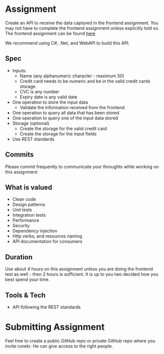 # Assignment
Create an API to receive the data captured in the frontend assignment. You may not have to complete the frontend assignment unless explicitly told so. The frontend assignment can be found [here](https://github.com/TowerNZ/Engineering.Recruitment.Frontend)

We recommend using C#, .Net, and WebAPI to build this API.

## Spec
- Inputs:
    - Name (any alphanumeric character - maximum 50)
    - Credit card needs to be numeric and be in the valid credit cards storage
    - CVC is any number
    - Expiry date is any valid date
- One operation to store the input data
    - Validate the information received from the frontend
- One operation to query all data that has been stored
- One operation to query one of the input data stored
- Storage (optional)
    - Create the storage for the valid credit card
    - Create the storage for the input fields
- Use REST standards

## Commits
Please commit frequently to communicate your throughts while working on this assignment

## What is valued
- Clean code
- Design patterns
- Unit tests
- Integration tests
- Performance
- Security
- Dependency injection
- Http verbs, and resources naming
- API documentation for consumers

## Duration
Use about 4 hours on this assignment unless you are doing the frontend test as well - then 2 hours is sufficient. It is up to you two decided how you best spend your time.

## Tools & Tech
- API following the REST standards

# Submitting Assignment
Feel free to create a public GitHub repo or private GitHub repo where you invite runekr. He can give access to the right people.
